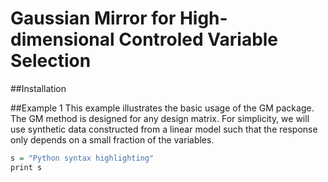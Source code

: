 # Gaussian Mirror for High-dimensional Controled Variable Selection


##Installation






##Example 1
This example illustrates the basic usage of the GM package. The GM method is designed for any design matrix. For simplicity, we will use synthetic data constructed from a linear model such that the response only depends on a small fraction of the variables.


```R
s = "Python syntax highlighting"
print s
```
